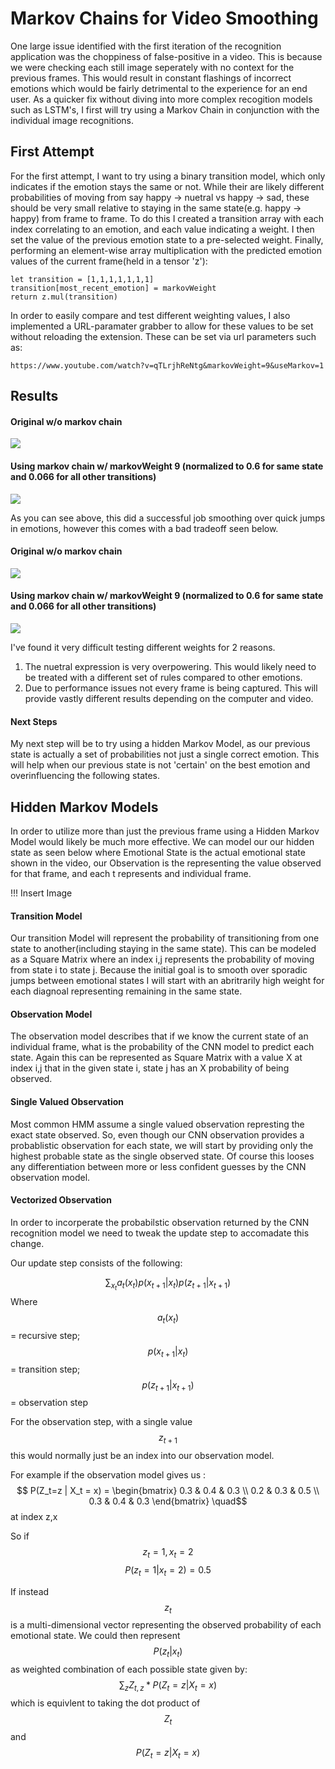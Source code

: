# Markov Chains for Video Smoothing

One large issue identified with the first iteration of the recognition application was the choppiness of false-positive in a video. This is because we were checking each still image seperately with no context for the previous frames. This would result in constant flashings of incorrect emotions which would be fairly detrimental to the experience for an end user. As a quicker fix without diving into more complex recogition models such as LSTM's, I first will try using a Markov Chain in conjunction with the individual image recognitions. 


## First Attempt

For the first attempt, I want to try using a binary transition model, which only indicates if the emotion stays the same or not. While their are likely different probabilities of moving from say happy -> nuetral vs happy -> sad, these should be very small relative to staying in the same state(e.g. happy -> happy) from frame to frame. To do this I created a transition array with each index correlating to an emotion, and each value indicating a weight. I then set the value of the previous emotion state to a pre-selected weight. Finally, performing an element-wise array multiplication with the predicted emotion values of the current frame(held in a tensor 'z'):  

```
let transition = [1,1,1,1,1,1,1]
transition[most_recent_emotion] = markovWeight
return z.mul(transition)
```

In order to easily compare and test different weighting values, I also implemented a URL-paramater grabber to allow for these values to be set without reloading the extension. These can be set via url parameters such as:

```https://www.youtube.com/watch?v=qTLrjhReNtg&markovWeight=9&useMarkov=1```

## Results

#### Original w/o markov chain
![](https://github.com/ryanknauer/CPSC448/blob/master/Images/without_markov.gif)
#### Using markov chain w/ markovWeight 9 (normalized to 0.6 for same state and 0.066 for all other transitions)
![](https://github.com/ryanknauer/CPSC448/blob/master/Images/with_markov.gif)

As you can see above, this did a successful job smoothing over quick jumps in emotions, however this comes with a bad tradeoff seen below. 


#### Original w/o markov chain
![](https://github.com/ryanknauer/CPSC448/blob/master/Images/suprise_wo_markov.gif)
#### Using markov chain w/ markovWeight 9 (normalized to 0.6 for same state and 0.066 for all other transitions)
![](https://github.com/ryanknauer/CPSC448/blob/master/Images/suprise_w_markov.gif)

I've found it very difficult testing different weights for 2 reasons. 

1. The nuetral expression is very overpowering. This would likely need to be treated with a different set of rules compared to other emotions.
2. Due to performance issues not every frame is being captured. This will provide vastly different results depending on the computer and video. 

#### Next Steps
My next step will be to try using a hidden Markov Model, as our previous state is actually a set of probabilities not just a single correct emotion. This will help when our previous state is not 'certain' on the best emotion and overinfluencing the following states. 


## Hidden Markov Models
In order to utilize more than just the previous frame using a Hidden Markov Model would likely be much more effective. We can model our our hidden state as seen below where Emotional State is the actual emotional state shown in the video, our Observation is the representing the value observed for that frame, and each t represents and individual frame. 

!!! Insert Image


#### Transition Model

Our transition Model will represent the probability of transitioning from one state to another(including staying in the same state). This can be modeled as a Square Matrix where an index i,j represents the probability of moving from state i to state j. Because the initial goal is to smooth over sporadic jumps between emotional states I will start with an abritrarily high weight for each diagnoal representing remaining in the same state. 


#### Observation Model


The observation model describes that if we know the current state of an individual frame, what is the probability of the CNN model to predict each state. Again this can be represented as Square Matrix with a value X at index i,j that in the given state i, state j has an X probability of being observed. 

#### Single Valued Observation

Most common HMM assume a single valued observation represting the exact state observed. So, even though our CNN observation provides a probablistic observation for each state, we will start by providing only the highest probable state as the single observed state. Of course this looses any differentiation between more or less confident guesses by the CNN observation model.  

#### Vectorized Observation

In order to incorperate the probabilstic observation returned by the CNN recognition model we need to tweak the update step to accomadate this change. 

Our update step consists of the following:  


$$
\sum_{x_t}a_t(x_t)p(x_{t+1}|x_t)p(z_{t+1}|x_{t+1})
$$
Where $$a_t(x_t)$$ = recursive step; $$p(x_{t+1}|x_t)$$ = transition step;  $$p(z_{t+1}|x_{t+1})$$ = observation step

For the observation step, with a single value $$z_{t+1}$$ this would normally just be an index into our observation model. 

For example if the observation model gives us : $$ P(Z_t=z | X_t = x)  = \begin{bmatrix} 
0.3 & 0.4 & 0.3 \\
0.2 & 0.3 & 0.5 \\
0.3 & 0.4 & 0.3 
\end{bmatrix}
\quad$$at index z,x



So if $$z_t = 1, x_t=2$$  $$ P(z_t=1| x_t = 2) = 0.5 $$ 

If instead $$z_t$$ is a multi-dimensional vector representing the observed probability of each emotional state. We could then represent  $$ P(z_t| x_t)  $$ as weighted combination of each possible state given by:
$$
\sum_z Z_{t,z}*P(Z_t=z | X_t = x)
$$
which is equivlent to taking the dot product of $$ Z_t$$ and  $$P(Z_t=z | X_t = x)$$


